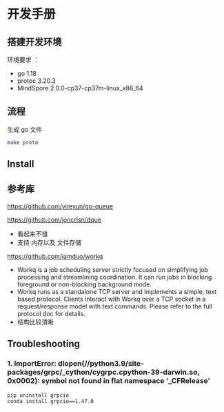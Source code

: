 # 开发手册

## 搭建开发环境

环境要求 ：
- go 1.18
- protoc 3.20.3
- MindSpore 2.0.0-cp37-cp37m-linux_x86_64

## 流程

生成 go 文件
```bash
make proto 
```


## Install 


## 参考库
https://github.com/yireyun/go-queue


https://github.com/joncrlsn/dque  
- 看起来不错
- 支持 内存以及 文件存储

https://github.com/iamduo/workq
- Workq is a job scheduling server strictly focused on simplifying job processing and streamlining coordination. It can run jobs in blocking foreground or non-blocking background mode.
- Workq runs as a standalone TCP server and implements a simple, text based protocol. Clients interact with Workq over a TCP socket in a request/response model with text commands. Please refer to the full protocol doc for details.
- 结构比较清晰




## Troubleshooting

### 1. ImportError: dlopen(//python3.9/site-packages/grpc/_cython/cygrpc.cpython-39-darwin.so, 0x0002): symbol not found in flat namespace '_CFRelease'

```bash
pip uninstall grpcio
conda install grpcio==1.47.0
```


